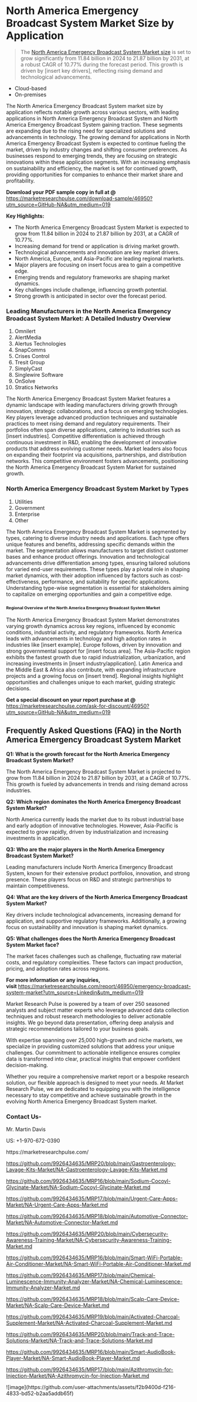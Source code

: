 <h1>North America Emergency Broadcast System Market&nbsp;Size by Application</h1><blockquote><p>The <a href="https://marketresearchpulse.com/download-sample/46950?utm_source=GitHub-NA&amp;utm_medium=019">North America Emergency Broadcast System Market size</a> is set to grow significantly from 11.84 billion in 2024 to 21.87 billion by 2031, at a robust CAGR of 10.77% during the forecast period. This growth is driven by [insert key drivers], reflecting rising demand and technological advancements.</p></blockquote><ul><li>Cloud-based<li> On-premises</li></ul><p>The North America Emergency Broadcast System market size by application reflects notable growth across various sectors, with leading applications in North America Emergency Broadcast System and North America Emergency Broadcast System gaining traction. These segments are expanding due to the rising need for specialized solutions and advancements in technology. The growing demand for applications in North America Emergency Broadcast System is expected to continue fueling the market, driven by industry changes and shifting consumer preferences. As businesses respond to emerging trends, they are focusing on strategic innovations within these application segments. With an increasing emphasis on sustainability and efficiency, the market is set for continued growth, providing opportunities for companies to enhance their market share and profitability.</p><p><strong>Download your PDF sample copy in full at @ </strong><a href="https://marketresearchpulse.com/download-sample/46950?utm_source=GitHub-NA&amp;utm_medium=019">https://marketresearchpulse.com/download-sample/46950?utm_source=GitHub-NA&amp;utm_medium=019</a></p><p><strong>Key Highlights: </strong></p><ul><li>The North America Emergency Broadcast System Market is expected to grow from 11.84 billion in 2024 to 21.87 billion by 2031, at a CAGR of 10.77%.</li><li>Increasing demand for trend or application is driving market growth.</li><li>Technological advancements and innovation are key market drivers.</li><li>North America, Europe, and Asia-Pacific are leading regional markets.</li><li>Major players are focusing on insert focus area to gain a competitive edge.</li><li>Emerging trends and regulatory frameworks are shaping market dynamics.</li><li>Key challenges include challenge, influencing growth potential.</li><li>Strong growth is anticipated in sector over the forecast period.</li></ul><h3>Leading Manufacturers in the North America Emergency Broadcast System Market: A Detailed Industry Overview</h3><ol><li>Omnilert</li><li>AlertMedia</li><li>Alertus Technologies</li><li>SnapComms</li><li>Crises Control</li><li>Tresit Group</li><li>SimplyCast</li><li>Singlewire Software</li><li>OnSolve</li><li>Stratics Networks</li></ol><div class="flex max-w-full flex-col flex-grow"><div class="min-h-8 text-message flex w-full flex-col items-end gap-2 whitespace-normal break-words [.text-message+&amp;]:mt-5" dir="auto" data-message-author-role="assistant" data-message-id="fd8432e4-4910-450d-b182-61b7bfb0a01f" data-message-model-slug="gpt-4o"><div class="flex w-full flex-col gap-1 empty:hidden first:pt-[3px]"><div class="markdown prose w-full break-words dark:prose-invert light"><p>The North America Emergency Broadcast System Market features a dynamic landscape with leading manufacturers driving growth through innovation, strategic collaborations, and a focus on emerging technologies. Key players leverage advanced production techniques and sustainable practices to meet rising demand and regulatory requirements. Their portfolios often span diverse applications, catering to industries such as [insert industries]. Competitive differentiation is achieved through continuous investment in R&amp;D, enabling the development of innovative products that address evolving customer needs. Market leaders also focus on expanding their footprint via acquisitions, partnerships, and distribution networks. This competitive environment fosters advancements, positioning the North America Emergency Broadcast System Market for sustained growth.</p></div></div></div></div><h3>North America Emergency Broadcast System Market by Types</h3><ol><li>Utilities<li> Government<li> Enterprise<li> Other</li></ol><div class="flex max-w-full flex-col flex-grow"><div class="min-h-8 text-message flex w-full flex-col items-end gap-2 whitespace-normal break-words [.text-message+&amp;]:mt-5" dir="auto" data-message-author-role="assistant" data-message-id="084470be-0bb7-4664-bddf-5156b4f41249" data-message-model-slug="gpt-4o-mini"><div class="flex w-full flex-col gap-1 empty:hidden first:pt-[3px]"><div class="markdown prose w-full break-words dark:prose-invert light"><p>The North America Emergency Broadcast System Market is segmented by types, catering to diverse industry needs and applications. Each type offers unique features and benefits, addressing specific demands within the market. The segmentation allows manufacturers to target distinct customer bases and enhance product offerings. Innovation and technological advancements drive differentiation among types, ensuring tailored solutions for varied end-user requirements. These types play a pivotal role in shaping market dynamics, with their adoption influenced by factors such as cost-effectiveness, performance, and suitability for specific applications. Understanding type-wise segmentation is essential for stakeholders aiming to capitalize on emerging opportunities and gain a competitive edge.</p></div></div></div></div><h3><span style="font-size: 11px;">Regional Overview of the North America Emergency Broadcast System Market</span></h3><div class="flex max-w-full flex-col flex-grow"><div class="min-h-8 text-message flex w-full flex-col items-end gap-2 whitespace-normal break-words [.text-message+&amp;]:mt-5" dir="auto" data-message-author-role="assistant" data-message-id="e9038762-ce64-4e30-91c9-9bd413514231" data-message-model-slug="gpt-4o-mini"><div class="flex w-full flex-col gap-1 empty:hidden first:pt-[3px]"><div class="markdown prose w-full break-words dark:prose-invert light"><p>The North America Emergency Broadcast System Market demonstrates varying growth dynamics across key regions, influenced by economic conditions, industrial activity, and regulatory frameworks. North America leads with advancements in technology and high adoption rates in industries like [insert example]. Europe follows, driven by innovation and strong governmental support for [insert focus area]. The Asia-Pacific region exhibits the fastest growth due to rapid industrialization, urbanization, and increasing investments in [insert industry/application]. Latin America and the Middle East &amp; Africa also contribute, with expanding infrastructure projects and a growing focus on [insert trend]. Regional insights highlight opportunities and challenges unique to each market, guiding strategic decisions.</p></div></div></div></div><p><strong>Get a special discount on your report purchase at @ </strong><a href="https://marketresearchpulse.com/ask-for-discount/46950?utm_source=GitHub-NA&amp;utm_medium=019">https://marketresearchpulse.com/ask-for-discount/46950?utm_source=GitHub-NA&amp;utm_medium=019</a></p><h2>Frequently Asked Questions (FAQ) in the North America Emergency Broadcast System Market</h2><p><strong>Q1: What is the growth forecast for the North America Emergency Broadcast System Market?</strong></p><p>The North America Emergency Broadcast System Market is projected to grow from 11.84 billion in 2024 to 21.87 billion by 2031, at a CAGR of 10.77%. This growth is fueled by advancements in trends and rising demand across industries.</p><p><strong>Q2: Which region dominates the North America Emergency Broadcast System Market?</strong></p><p>North America currently leads the market due to its robust industrial base and early adoption of innovative technologies. However, Asia-Pacific is expected to grow rapidly, driven by industrialization and increasing investments in application.</p><p><strong>Q3: Who are the major players in the North America Emergency Broadcast System Market?</strong></p><p>Leading manufacturers include North America Emergency Broadcast System, known for their extensive product portfolios, innovation, and strong presence. These players focus on R&amp;D and strategic partnerships to maintain competitiveness.</p><p><strong>Q4: What are the key drivers of the North America Emergency Broadcast System Market?</strong></p><p>Key drivers include technological advancements, increasing demand for application, and supportive regulatory frameworks. Additionally, a growing focus on sustainability and innovation is shaping market dynamics.</p><p><strong>Q5: What challenges does the North America Emergency Broadcast System Market face?</strong></p><p>The market faces challenges such as challenge, fluctuating raw material costs, and regulatory complexities. These factors can impact production, pricing, and adoption rates across regions.</p><p><strong>For more information or any inquiries, visit&nbsp;</strong><a href="https://marketresearchpulse.com/report/46950/emergency-broadcast-system-market?utm_source=Linkedin&utm_medium=019">https://marketresearchpulse.com/report/46950/emergency-broadcast-system-market?utm_source=Linkedin&utm_medium=019</a></p><p>Market Research Pulse is powered by a team of over 250 seasoned analysts and subject matter experts who leverage advanced data collection techniques and robust research methodologies to deliver actionable insights. We go beyond data presentation, offering deep analysis and strategic recommendations tailored to your business goals.</p><p>With expertise spanning over 25,000 high-growth and niche markets, we specialize in providing customized solutions that address your unique challenges. Our commitment to actionable intelligence ensures complex data is transformed into clear, practical insights that empower confident decision-making.</p><p>Whether you require a comprehensive market report or a bespoke research solution, our flexible approach is designed to meet your needs. At Market Research Pulse, we are dedicated to equipping you with the intelligence necessary to stay competitive and achieve sustainable growth in the evolving North America Emergency Broadcast System market.</p><h3><strong>Contact Us-</strong></h3><p>Mr. Martin Davis</p><p>US: +1-970-672-0390</p><p>https://marketresearchpulse.com/</p><p><a href="https://github.com/9926434635/MRP20/blob/main/Gastroenterology-Lavage-Kits-Market/NA-Gastroenterology-Lavage-Kits-Market.md">https://github.com/9926434635/MRP20/blob/main/Gastroenterology-Lavage-Kits-Market/NA-Gastroenterology-Lavage-Kits-Market.md</a></p><p><a href="https://github.com/9926434635/MRP16/blob/main/Sodium-Cocoyl-Glycinate-Market/NA-Sodium-Cocoyl-Glycinate-Market.md">https://github.com/9926434635/MRP16/blob/main/Sodium-Cocoyl-Glycinate-Market/NA-Sodium-Cocoyl-Glycinate-Market.md</a></p><p><a href="https://github.com/9926434635/MRP17/blob/main/Urgent-Care-Apps-Market/NA-Urgent-Care-Apps-Market.md">https://github.com/9926434635/MRP17/blob/main/Urgent-Care-Apps-Market/NA-Urgent-Care-Apps-Market.md</a></p><p><a href="https://github.com/9926434635/MRP18/blob/main/Automotive-Connector-Market/NA-Automotive-Connector-Market.md">https://github.com/9926434635/MRP18/blob/main/Automotive-Connector-Market/NA-Automotive-Connector-Market.md</a></p><p><a href="https://github.com/9926434635/MRP20/blob/main/Cybersecurity-Awareness-Training-Market/NA-Cybersecurity-Awareness-Training-Market.md">https://github.com/9926434635/MRP20/blob/main/Cybersecurity-Awareness-Training-Market/NA-Cybersecurity-Awareness-Training-Market.md</a></p><p><a href="https://github.com/9926434635/MRP16/blob/main/Smart-WiFi-Portable-Air-Conditioner-Market/NA-Smart-WiFi-Portable-Air-Conditioner-Market.md">https://github.com/9926434635/MRP16/blob/main/Smart-WiFi-Portable-Air-Conditioner-Market/NA-Smart-WiFi-Portable-Air-Conditioner-Market.md</a></p><p><a href="https://github.com/9926434635/MRP17/blob/main/Chemical-Luminescence-Immunity-Analyzer-Market/NA-Chemical-Luminescence-Immunity-Analyzer-Market.md">https://github.com/9926434635/MRP17/blob/main/Chemical-Luminescence-Immunity-Analyzer-Market/NA-Chemical-Luminescence-Immunity-Analyzer-Market.md</a></p><p><a href="https://github.com/9926434635/MRP18/blob/main/Scalp-Care-Device-Market/NA-Scalp-Care-Device-Market.md">https://github.com/9926434635/MRP18/blob/main/Scalp-Care-Device-Market/NA-Scalp-Care-Device-Market.md</a></p><p><a href="https://github.com/9926434635/MRP19/blob/main/Activated-Charcoal-Supplement-Market/NA-Activated-Charcoal-Supplement-Market.md">https://github.com/9926434635/MRP19/blob/main/Activated-Charcoal-Supplement-Market/NA-Activated-Charcoal-Supplement-Market.md</a></p><p><a href="https://github.com/9926434635/MRP20/blob/main/Track-and-Trace-Solutions-Market/NA-Track-and-Trace-Solutions-Market.md">https://github.com/9926434635/MRP20/blob/main/Track-and-Trace-Solutions-Market/NA-Track-and-Trace-Solutions-Market.md</a></p><p><a href="https://github.com/9926434635/MRP16/blob/main/Smart-AudioBook-Player-Market/NA-Smart-AudioBook-Player-Market.md">https://github.com/9926434635/MRP16/blob/main/Smart-AudioBook-Player-Market/NA-Smart-AudioBook-Player-Market.md</a></p><p><a href="https://github.com/9926434635/MRP17/blob/main/Azithromycin-for-Injection-Market/NA-Azithromycin-for-Injection-Market.md">https://github.com/9926434635/MRP17/blob/main/Azithromycin-for-Injection-Market/NA-Azithromycin-for-Injection-Market.md</a></p>
![image](https://github.com/user-attachments/assets/f2b9400d-f216-4833-bd52-b2aa5addb65f)
